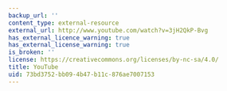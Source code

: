 ```yaml
---
backup_url: ''
content_type: external-resource
external_url: http://www.youtube.com/watch?v=3jH2QkP-Bvg
has_external_licence_warning: true
has_external_license_warning: true
is_broken: ''
license: https://creativecommons.org/licenses/by-nc-sa/4.0/
title: YouTube
uid: 73bd3752-bb09-4b47-b11c-876ae7007153
---
```

